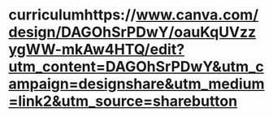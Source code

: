 # curriculumhttps://www.canva.com/design/DAGOhSrPDwY/oauKqUVzzygWW-mkAw4HTQ/edit?utm_content=DAGOhSrPDwY&utm_campaign=designshare&utm_medium=link2&utm_source=sharebutton
